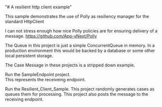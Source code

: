 "# A resilient http client example"

This sample demonstrates the use of Polly as resiliency manager for the standard HttpClient


I can not stress enough how nice Polly policies are for ensuring delivery of a message.
https://github.com/App-vNext/Polly

The Queue in this project is just a simple ConcurrentQueue in memory.
In a production environment this would be backed by a database or some other local persistent storage.

The Case Message in these projects is a stripped down example.

Run the SampleEndpoint project.  
	This represents the receiveing endpoint.

Run the Resilient_Client_Sample.
	This project randomly generates cases as queues them for processing.
	This project also posts the message to the receiving endpoint.




